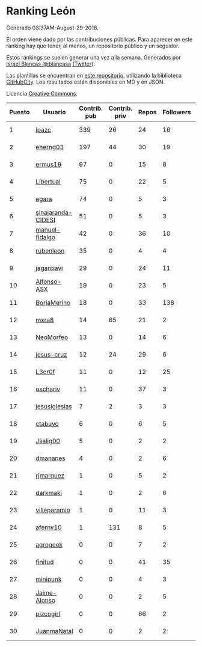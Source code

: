 # Ranking León

Generado 03:37AM-August-29-2018.

El orden viene dado por las contribuciones públicas. Para aparecer en este ránking hay que tener, al menos, un repositorio público y un seguidor.

Estos ránkings se suelen generar una vez a la semana. Generados por [Israel Blancas @iblancasa](https://github.com/iblancasa/) [(Twitter)](https://twitter.com/iblancasa).

Las plantillas se encuentran en [este repositorio](https://github.com/iblancasa/GH-Spanish-Ranking), utilizando la biblioteca [GitHubCity](https://github.com/iblancasa/GitHubCity). Los resultados están disponibles en MD y en JSON.

Licencia [Creative Commons](https://creativecommons.org/licenses/by/4.0/).

| Puesto   |  Usuario  | Contrib. pub | Contrib. priv |Repos| Followers | Desde |  Avatar  |
|----------|-----------|--------------|---------------|-----|-----------|-------|----------|
|1|[ipazc](https://github.com/ipazc)|339|26|24|16|2014-03-03|![ipazc]()|
|2|[eherng03](https://github.com/eherng03)|197|44|30|19|2016-03-03|![eherng03]()|
|3|[ermus19](https://github.com/ermus19)|97|0|15|8|2012-12-14|![ermus19]()|
|4|[Libertual](https://github.com/Libertual)|75|0|22|5|2014-11-17|![Libertual]()|
|5|[egara](https://github.com/egara)|74|0|5|3|2015-08-07|![egara]()|
|6|[sinaiaranda-CIDESI](https://github.com/sinaiaranda-CIDESI)|51|0|5|3|2018-01-11|![sinaiaranda-CIDESI]()|
|7|[manuel-fidalgo](https://github.com/manuel-fidalgo)|42|0|36|10|2016-02-05|![manuel-fidalgo]()|
|8|[rubenleon](https://github.com/rubenleon)|35|0|4|4|2017-06-08|![rubenleon]()|
|9|[jagarciavi](https://github.com/jagarciavi)|29|0|24|11|2012-05-07|![jagarciavi]()|
|10|[Alfonso-ASX](https://github.com/Alfonso-ASX)|19|0|23|5|2012-01-11|![Alfonso-ASX]()|
|11|[BorjaMerino](https://github.com/BorjaMerino)|18|0|33|138|2012-05-03|![BorjaMerino]()|
|12|[mxra8](https://github.com/mxra8)|14|65|21|2|2015-12-14|![mxra8]()|
|13|[NeoMorfeo](https://github.com/NeoMorfeo)|13|0|14|6|2013-03-04|![NeoMorfeo]()|
|14|[jesus-cruz](https://github.com/jesus-cruz)|12|24|29|6|2016-03-04|![jesus-cruz]()|
|15|[L3cr0f](https://github.com/L3cr0f)|11|0|12|25|2016-02-25|![L3cr0f]()|
|16|[oschariv](https://github.com/oschariv)|11|0|37|3|2016-09-26|![oschariv]()|
|17|[jesusiglesias](https://github.com/jesusiglesias)|7|2|3|3|2015-02-27|![jesusiglesias]()|
|18|[ctabuyo](https://github.com/ctabuyo)|6|0|6|5|2015-08-12|![ctabuyo]()|
|19|[Jsalig00](https://github.com/Jsalig00)|5|0|2|2|2018-02-20|![Jsalig00]()|
|20|[dmananes](https://github.com/dmananes)|4|0|2|6|2013-11-21|![dmananes]()|
|21|[rjmarquez](https://github.com/rjmarquez)|1|0|5|2|2010-05-30|![rjmarquez]()|
|22|[darkmaki](https://github.com/darkmaki)|1|0|2|6|2014-12-01|![darkmaki]()|
|23|[villeparamio](https://github.com/villeparamio)|1|0|11|3|2015-12-01|![villeparamio]()|
|24|[afernv10](https://github.com/afernv10)|1|131|8|5|2017-02-23|![afernv10]()|
|25|[agrogeek](https://github.com/agrogeek)|0|0|7|2|2009-04-01|![agrogeek]()|
|26|[finitud](https://github.com/finitud)|0|0|41|35|2010-02-24|![finitud]()|
|27|[minipunk](https://github.com/minipunk)|0|0|4|3|2012-09-20|![minipunk]()|
|28|[Jaime-Alonso](https://github.com/Jaime-Alonso)|0|0|2|5|2014-01-28|![Jaime-Alonso]()|
|29|[pizcogirl](https://github.com/pizcogirl)|0|0|66|2|2014-09-26|![pizcogirl]()|
|30|[JuanmaNatal](https://github.com/JuanmaNatal)|0|0|2|2|2016-04-04|![JuanmaNatal]()|
